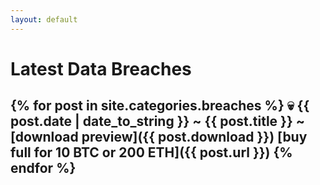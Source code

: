 ```yaml
---
layout: default
---
```



# Latest Data Breaches

{% for post in site.categories.breaches %}
  💀 {{ post.date | date_to_string }} ~ <b>{{ post.title }}</b> ~[download preview]({{ post.download }}) [buy full for 10 BTC or 200 ETH]({{ post.url }}) 
{% endfor %}
---
